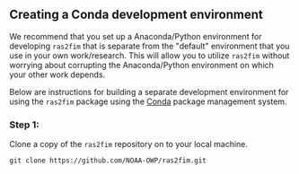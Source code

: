 ## Creating a Conda development environment

We recommend that you set up a Anaconda/Python environment for developing `ras2fim` that is separate from the "default" environment that you use in your own work/research.  This will allow you to utilize `ras2fim` without worrying about corrupting the Anaconda/Python environment on which your other work depends.

Below are instructions for building a separate development environment for using the `ras2fim` package using the [Conda](http://conda.pydata.org/docs/index.html) package management system.
### Step 1:
Clone a copy of the `ras2fim` repository on to your local machine.<br>

    git clone https://github.com/NOAA-OWP/ras2fim.git
